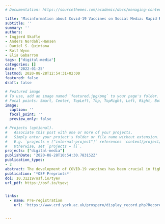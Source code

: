 ```yaml
---
# Documentation: https://sourcethemes.com/academic/docs/managing-content/

title: 'Misinformation about Covid-19 Vaccines on Social Media: Rapid Review'
subtitle: ''
summary: ''
authors:
- Ingjerd Skafle
- Anders Nordahl-Hansen
- Daniel S. Quintana
- Rolf Wynn
- Elia Gabarron
tags: ["digital-media"]
categories: []
date: '2022-01-25'
lastmod: 2020-08-28T12:54:31+02:00
featured: false
draft: false

# Featured image
# To use, add an image named `featured.jpg/png` to your page's folder.
# Focal points: Smart, Center, TopLeft, Top, TopRight, Left, Right, BottomLeft, Bottom, BottomRight.
image:
  caption: ''
  focal_point: ''
  preview_only: false

# Projects (optional).
#   Associate this post with one or more of your projects.
#   Simply enter your project's folder or file name without extension.
#   E.g. `projects = ["internal-project"]` references `content/project/deep-learning/index.md`.
#   Otherwise, set `projects = []`.
projects: ["digital-media"]
publishDate: '2020-08-28T10:54:30.783152Z'
publication_types:
- 2
abstract: The development of COVID-19 vaccines has been crucial in fighting the pandemic. Misinformation about COVID-19 vaccines on social media is a major challenge, as this is thought to contribute to vaccine hesitancy. Here, we review the research on misinformation about COVID-19 vaccines spread on social media platforms. The review is registered with the PROSPERO international register of systematic reviews (CRD42021277524). We performed a literature search on 9 September 2021 and searched PubMed, PsycINFO, ERIC, Embase, Cochrane Library, and the Cochrane COVID-19 Study Register. We included publications in peer-reviewed journals that fulfilled all following criteria- Original empirical studies, studies that assessed social media and misinformation, studies that dealt with vaccine hesitancy, and studies about the COVID-19 vaccine. Publications were excluded if data were gathered before Phase III in the first COVID-19 vaccine development (from July 27 2020 to November 13, 2020). The narrative qualitative synthesis was undertaken with the guidance of the PRISMA 2020 Statement and the Synthesis Without Meta-analysis reporting guideline. The risk of bias was assessed according to The Joanna Briggs Institute (JBI) Critical Appraisal tool. Ratings of the certainty of evidence were based on recommendations from the GRADE Working Group. The search amounted to 757 records, with 45 articles selected for the review. There are many types of misinformation that are spread on social media platforms. We identified three main areas of misinformation- Medical misinformation, vaccine development, and conspiracies. To prevent these misconceptions from taking hold, health authorities should openly address and discuss these false claims with both cultural and religious awareness in mind. Our review showed that there is a need to examine the effect of social media misinformation on vaccine hesitancy with a more robust experimental design. Furthermore, our review also demonstrated that more studies are needed from the Global South and on other social media platforms than the major platforms such as Twitter.
publication: '*OSF Preprints*'
doi: 10.31219/osf.io/tyev
url_pdf: https://osf.io/tyevj


links:
  - name: Pre-registration
    url: 'https://www.crd.york.ac.uk/prospero/display_record.php?RecordID=277524'


---
```

